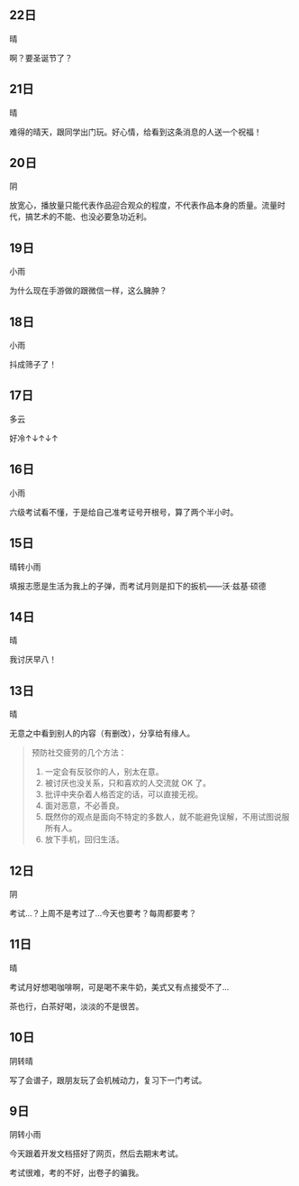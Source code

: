 ## 22日

晴

啊？要圣诞节了？


## 21日

晴

难得的晴天，跟同学出门玩。好心情，给看到这条消息的人送一个祝福！


## 20日

阴

放宽心，播放量只能代表作品迎合观众的程度，不代表作品本身的质量。流量时代，搞艺术的不能、也没必要急功近利。


## 19日

小雨

为什么现在手游做的跟微信一样，这么臃肿？


## 18日

小雨

抖成筛子了！


## 17日

多云

好冷↑↓↑↓↑


## 16日

小雨

六级考试看不懂，于是给自己准考证号开根号，算了两个半小时。


## 15日

晴转小雨

填报志愿是生活为我上的子弹，而考试月则是扣下的扳机——沃·兹基·硕德


## 14日

晴

我讨厌早八！


## 13日

晴

无意之中看到别人的内容（有删改），分享给有缘人。

> 预防社交疲劳的几个方法：
> 
> 1. 一定会有反驳你的人，别太在意。
> 2. 被讨厌也没关系，只和喜欢的人交流就 OK 了。
> 3. 批评中夹杂着人格否定的话，可以直接无视。
> 4. 面对恶意，不必善良。
> 5. 既然你的观点是面向不特定的多数人，就不能避免误解，不用试图说服所有人。
> 6. 放下手机，回归生活。


## 12日

阴

考试...？上周不是考过了...今天也要考？每周都要考？


## 11日

晴

考试月好想喝咖啡啊，可是喝不来牛奶，美式又有点接受不了...

茶也行，白茶好喝，淡淡的不是很苦。


## 10日

阴转晴

写了会谱子，跟朋友玩了会机械动力，复习下一门考试。


## 9日

阴转小雨

今天跟着开发文档搭好了网页，然后去期末考试。

考试很难，考的不好，出卷子的骗我。
